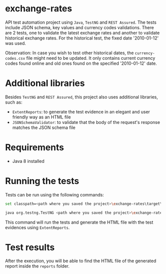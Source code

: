 # exchange-rates
API test automation project using `Java`, `TestNG` and `REST Assured`. The tests include JSON schema, key values and currency codes validations. There are 2 tests, one to validate the latest exchange rates and another to validate historical exchange rates. For the historical test, the fixed date '2010-01-12' was used.

Observation: In case you wish to test other historical dates, the `currency-codes.csv` file might need to be updated. It only contains current currency codes found online and old ones found on the specified '2010-01-12' date.

# Additional libraries
Besides `TestNG` and `REST Assured`, this project also uses additional libraries, such as:
* `ExtentReports`: to generate the test evidence in an elegant and user friendly way as an HTML file
* `JSONSchemaValidator`: to validate that the body of the request's response matches the JSON schema file

# Requirements
* Java 8 installed

# Running the tests
Tests can be run using the following commands:
```bash
set classpath=<path where you saved the project>\exchange-rates\target\test-classes;<path where you saved the project>\exchange-rates\target\dependency\*
```
```bash
java org.testng.TestNG <path where you saved the project>\exchange-rates\testng.xml 
```
This command will run the tests and generate the HTML file with the test evidences using `ExtentReports`.

# Test results
After the execution, you will be able to find the HTML file of the generated report inside the `reports` folder.
